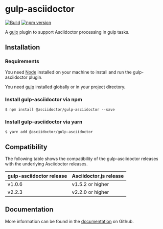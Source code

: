 # gulp-asciidoctor

[![Build](https://github.com/asciidoctor/gulp-asciidoctor/workflows/Build/badge.svg)](https://github.com/asciidoctor/gulp-asciidoctor/actions?query=workflow%3ABuild)
[![npm version](https://img.shields.io/npm/v/gulp-asciidoctor.svg)](https://www.npmjs.org/package/@asciidoctor/gulp-asciidoctor)

A [gulp](https://gulpjs.com) plugin to support Asciidoctor processing in gulp tasks.

## Installation

### Requirements

You need [Node](https://nodejs.org) installed on your machine to install and run the gulp-asciidoctor plugin.

You need [gulp](https://gulpjs.com) installed globally or in your project directory.

### Install gulp-asciidoctor via npm

```
$ npm install @asciidoctor/gulp-asciidoctor --save
```

### Install gulp-asciidoctor via yarn

```
$ yarn add @asciidoctor/gulp-asciidoctor
```

## Compatibility

The following table shows the compatibility of the gulp-asciidoctor releases with the
underlying Asciidoctor releases.

| gulp-asciidoctor release | Asciidoctor.js release |
| ------------------------ | ---------------------- |
| v1.0.6                   | v1.5.2 or higher       |
| v2.2.3                   | v2.2.0 or higher       |

## Documentation

More information can be found in the [documentation](./docs/modules/ROOT/pages/index.adoc) on Github.
